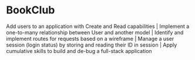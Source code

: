 # BookClub
Add users to an application with Create and Read capabilities | 
Implement a one-to-many relationship between User and another model | 
Identify and implement routes for requests based on a wireframe | 
Manage a user session (login status) by storing and reading their ID in session | 
Apply cumulative skills to build and de-bug a full-stack application
